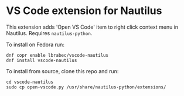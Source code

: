# VS Code extension for Nautilus
This extension adds 'Open VS Code' item to right click context menu in Nautilus. Requires `nautilus-python`.

To install on Fedora run:

    dnf copr enable lbrabec/vscode-nautilus
    dnf install vscode-nautilus

To install from source, clone this repo and run:

    cd vscode-nautilus
    sudo cp open-vscode.py /usr/share/nautilus-python/extensions/